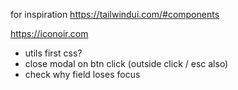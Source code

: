for inspiration https://tailwindui.com/#components

https://iconoir.com

- utils first css?
- close modal on btn click (outside click / esc also)
- check why field loses focus

